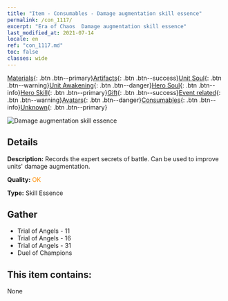 ```yaml
---
title: "Item - Consumables - Damage augmentation skill essence"
permalink: /con_1117/
excerpt: "Era of Chaos  Damage augmentation skill essence"
last_modified_at: 2021-07-14
locale: en
ref: "con_1117.md"
toc: false
classes: wide
---
```

 [Materials](/Items/){: .btn .btn--primary}[Artifacts](/Items/Artifacts/){: .btn .btn--success}[Unit Soul](/Items/UnitSoul/){: .btn .btn--warning}[Unit Awakening](/Items/UnitAwakening/){: .btn .btn--danger}[Hero Soul](/Items/HeroSoul/){: .btn .btn--info}[Hero Skill](/Items/HeroSkill/){: .btn .btn--primary}[Gift](/Items/Gift/){: .btn .btn--success}[Event related](/Items/Events/){: .btn .btn--warning}[Avatars](/Items/Avatars/){: .btn .btn--danger}[Consumables](/Items/Consumables/){: .btn .btn--info}[Unknown](/Items/Unknown/){: .btn .btn--primary}

 ![Damage augmentation skill essence](/images/t/i_7008.png)

## Details
 **Description:** Records the expert secrets of battle. Can be used to improve units' damage augmentation.

 **Quality:** <span style="color: #FF8C00">OK</span>

 **Type:** Skill Essence

## Gather

*    Trial of Angels - 11 
*    Trial of Angels - 16 
*    Trial of Angels - 31 
*    Duel of Champions 

## This item contains:

  None

